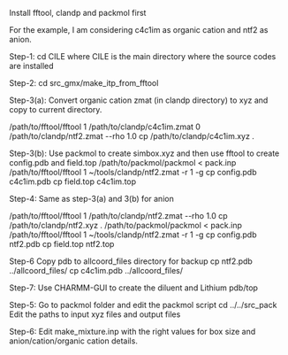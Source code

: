 Install fftool, clandp and packmol first

For the example, I am considering c4c1im as organic cation and ntf2 as anion.

Step-1: cd CILE
where CILE is the main directory where the source codes are installed

Step-2: cd src_gmx/make_itp_from_fftool

Step-3(a): Convert organic cation zmat (in clandp directory) to xyz and copy to current directory.

/path/to/fftool/fftool 1 /path/to/clandp/c4c1im.zmat 0 /path/to/clandp/ntf2.zmat --rho 1.0
cp /path/to/clandp/c4c1im.xyz .

Step-3(b): Use packmol to create simbox.xyz and then use fftool to create config.pdb and field.top
/path/to/packmol/packmol < pack.inp
/path/to/fftool/fftool 1 ~/tools/clandp/ntf2.zmat -r 1 -g
cp config.pdb c4c1im.pdb
cp field.top c4c1im.top

Step-4: Same as step-3(a) and 3(b) for anion

/path/to/fftool/fftool 1 /path/to/clandp/ntf2.zmat --rho 1.0
cp /path/to/clandp/ntf2.xyz .
/path/to/packmol/packmol < pack.inp
/path/to/fftool/fftool 1 ~/tools/clandp/ntf2.zmat -r 1 -g
cp config.pdb ntf2.pdb
cp field.top ntf2.top

Step-6 Copy pdb to allcoord_files directory for backup
cp ntf2.pdb ../allcoord_files/
cp c4c1im.pdb ../allcoord_files/

Step-7: Use CHARMM-GUI to create the diluent and Lithium pdb/top
 
Step-5: Go to packmol folder and edit the packmol script
cd ../../src_pack
Edit the paths to input xyz files and output files

Step-6: Edit make_mixture.inp with the right values for box size and anion/cation/organic cation details. 
